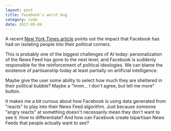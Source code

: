 ```yaml
---
layout: post
title: Facebook's worst bug
category: code 
date: 2017-05-04
---
```


A recent [New York Times article](https://www.nytimes.com/2017/04/25/magazine/can-facebook-fix-its-own-worst-bug.html) points out the impact that Facebook has had on isolating people into their political corners.

This is probably one of the biggest challenges of AI today: personalization of the News Feed has gone to the next level, and Facebook is suddenly responsible for the reinforcement of political ideologies. We can blame the existence of partisanship today at least partially on artificial intelligence.

Maybe give the user some ability to select how much they are sheltered in their political bubble? Maybe a "hmm... I don't agree, but tell me more" button.

It makes me a bit curious about how Facebook is using data generated from "reacts" to play into their News Feed algorithm. Just because someone "angry reacts" at something doesn't necessarily mean they don't want to see it. How to differentiate? And how can Facebook create bipartisan News Feeds that people actually want to see?
